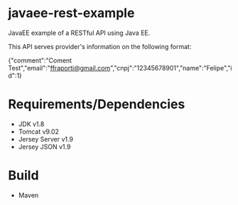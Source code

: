 # javaee-rest-example
JavaEE example of a RESTful API using Java EE.

This API serves provider's information on the following format:

 {"comment":"Coment Test","email":"ffraporti@gmail.com","cnpj":"12345678901","name":"Felipe","id":1}
 
 # Requirements/Dependencies
 * JDK v1.8
 * Tomcat v9.02
 * Jersey Server v1.9
 * Jersey JSON v1.9
 
 # Build
 * Maven
